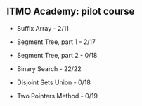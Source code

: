 ## ITMO Academy: pilot course

- Suffix Array - 2/11

- Segment Tree, part 1 - 2/17

- Segment Tree, part 2 - 0/18

- Binary Search - 22/22

- Disjoint Sets Union - 0/18

- Two Pointers Method - 0/19